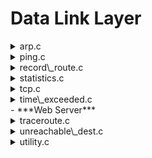 # Data Link Layer
  <details> <summary> arp.c </summary> 
  Web client that makes an HTTP/0.9 request to the server and reads the response of the server.
  </details>
  <details> <summary> ping.c </summary> 
  Web client that makes an HTTP/1.0 request and analyses the response of the server looking for Content-Length header.
  </details>
  <details> <summary> record\_route.c </summary>
  Web client that makes an HTTP/1.1 request and analyses the response of the server looking for either Content-Length or Transfer-Encoding header.
  </details>
  <details> <summary> statistics.c </summary> 
  Web client that makes an HTTP/1.0 request and analyses the response of the server looking for Content-Length header.
  </details>
  <details> <summary> tcp.c </summary> 
  Web Client with caching implemented using Last-Modified header and HEAD method.
  </details>
  <details> <summary> time\_exceeded.c </summary> 
  Web Client with caching implemented using If-Modified-Since header.
  </details>
- ***Web Server***
  <details> <summary> traceroute.c </summary> 
  Standard version with management of function calls.
  </details>
  <details> <summary> unreachable\_dest.c </summary> 
  Web Server with Transfer-Encoding:chunked header management.
  </details>
  <details> <summary> utility.c </summary> 
  Web Server with Content-Length header.
  </details>
